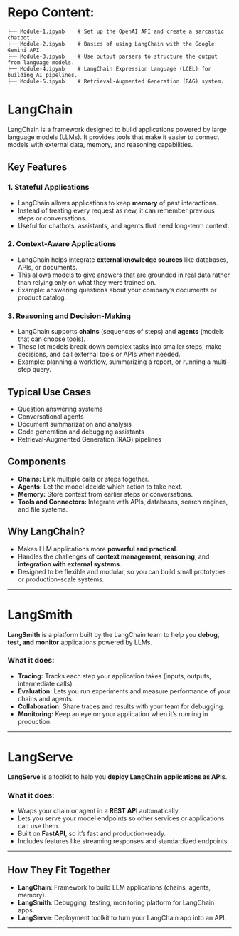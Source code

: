 # Repo Content:
```
├── Module-1.ipynb    # Set up the OpenAI API and create a sarcastic chatbot.
├── Module-2.ipynb    # Basics of using LangChain with the Google Gemini API.
├── Module-3.ipynb    # Use output parsers to structure the output from language models.
├── Module-4.ipynb    # LangChain Expression Language (LCEL) for building AI pipelines.
├── Module-5.ipynb    # Retrieval-Augmented Generation (RAG) system.

```

# LangChain

LangChain is a framework designed to build applications powered by large language models (LLMs). It provides tools that make it easier to connect models with external data, memory, and reasoning capabilities.

## Key Features

### 1. Stateful Applications

* LangChain allows applications to keep **memory** of past interactions.
* Instead of treating every request as new, it can remember previous steps or conversations.
* Useful for chatbots, assistants, and agents that need long-term context.

### 2. Context-Aware Applications

* LangChain helps integrate **external knowledge sources** like databases, APIs, or documents.
* This allows models to give answers that are grounded in real data rather than relying only on what they were trained on.
* Example: answering questions about your company’s documents or product catalog.

### 3. Reasoning and Decision-Making

* LangChain supports **chains** (sequences of steps) and **agents** (models that can choose tools).
* These let models break down complex tasks into smaller steps, make decisions, and call external tools or APIs when needed.
* Example: planning a workflow, summarizing a report, or running a multi-step query.

## Typical Use Cases

* Question answering systems
* Conversational agents
* Document summarization and analysis
* Code generation and debugging assistants
* Retrieval-Augmented Generation (RAG) pipelines

## Components

* **Chains:** Link multiple calls or steps together.
* **Agents:** Let the model decide which action to take next.
* **Memory:** Store context from earlier steps or conversations.
* **Tools and Connectors:** Integrate with APIs, databases, search engines, and file systems.

## Why LangChain?

* Makes LLM applications more **powerful and practical**.
* Handles the challenges of **context management**, **reasoning**, and **integration with external systems**.
* Designed to be flexible and modular, so you can build small prototypes or production-scale systems.

---

# LangSmith

**LangSmith** is a platform built by the LangChain team to help you **debug, test, and monitor** applications powered by LLMs.

### What it does:

* **Tracing:** Tracks each step your application takes (inputs, outputs, intermediate calls).
* **Evaluation:** Lets you run experiments and measure performance of your chains and agents.
* **Collaboration:** Share traces and results with your team for debugging.
* **Monitoring:** Keep an eye on your application when it’s running in production.

---

# LangServe

**LangServe** is a toolkit to help you **deploy LangChain applications as APIs**.

### What it does:

* Wraps your chain or agent in a **REST API** automatically.
* Lets you serve your model endpoints so other services or applications can use them.
* Built on **FastAPI**, so it’s fast and production-ready.
* Includes features like streaming responses and standardized endpoints.

---

## How They Fit Together

* **LangChain**: Framework to build LLM applications (chains, agents, memory).
* **LangSmith**: Debugging, testing, monitoring platform for LangChain apps.
* **LangServe**: Deployment toolkit to turn your LangChain app into an API.

---
